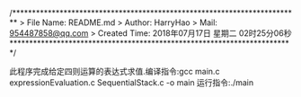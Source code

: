 /*************************************************************************
	> File Name: README.md
	> Author: HarryHao
	> Mail: 954487858@qq.com 
	> Created Time: 2018年07月17日 星期二 02时25分06秒
 ************************************************************************/

此程序完成给定四则运算的表达式求值.编译指令:gcc  main.c expressionEvaluation.c SequentialStack.c -o main
运行指令:./main

